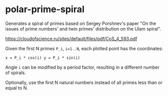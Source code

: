 # polar-prime-spiral

Generates a spiral of primes based on Sergey Porshnev's paper "On the issues of prime numbers' and twin primes' distribution on the Ulam spiral".

https://cloudofscience.ru/sites/default/files/pdf/CoS_4_593.pdf

Given the first N primes `P_i`, `i=1..N`, each plotted point has the coordinates:

`x = P_i * cos(i)
y = P_i * sin(i)`

Angle `i` can be modified by a period factor, resulting in a different number of spirals.

Optionally, use the first N natural numbers instead of all primes less than or equal to N.
